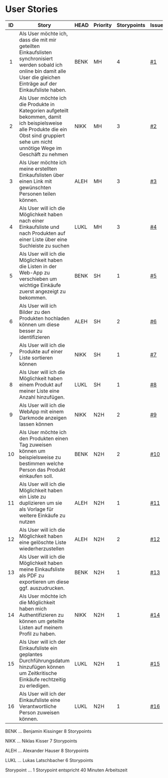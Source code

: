 # User Stories

|  ID  | Story                                                        | HEAD | Priority | Storypoints | Issue                                                        |
| :--: | ------------------------------------------------------------ | ---- | -------- | ----------- | ------------------------------------------------------------ |
|  1   | Als User möchte ich, dass die mit mir geteilten Einkaufslisten synchronisiert werden sobald ich online bin damit alle User die gleichen Einträge auf der Einkaufsliste haben. | BENK | MH       | 4           | [#1](https://github.com/TGM-HIT/syt5-gek1051-mobile-application-cartconnect/issues/8#issue-2163091680) |
|  2   | Als User möchte ich die Produkte in Kategorien aufgeteilt bekommen, damit ich beispielsweise alle Produkte die ein Obst sind gruppiert sehe um nicht unnötige Wege im Geschäft zu nehmen | NIKK | MH       | 3           | [#2](https://github.com/TGM-HIT/syt5-gek1051-mobile-application-cartconnect/issues/9#issue-2163093748) |
|  3   | Als User möchte ich meine erstellten Einkaufslisten über einen Link mit gewünschten Personen teilen können. | ALEH | MH       | 3           | [#3](https://github.com/TGM-HIT/syt5-gek1051-mobile-application-cartconnect/issues/10#issue-2163094684) |
|  4   | Als User will ich die Möglichkeit haben nach einer Einkaufsliste und nach Produkten auf einer Liste über eine Suchleiste zu suchen | LUKL | MH       | 3           | [#4](https://github.com/TGM-HIT/syt5-gek1051-mobile-application-cartconnect/issues/11#issue-2163096180) |
|  5   | Als User will ich die Möglichkeit haben die Listen in der Web-App zu verschieben um wichtige Einkäufe zuerst angezeigt zu bekommen. | BENK | SH       | 1           | [#5](https://github.com/TGM-HIT/syt5-gek1051-mobile-application-cartconnect/issues/13#issue-2175491084) |
|  6   | Als User will ich Bilder zu den Produkten hochladen können um diese besser zu identifizieren | ALEH | SH       | 2           | [#6](https://github.com/TGM-HIT/syt5-gek1051-mobile-application-cartconnect/issues/14) |
|  7   | Als User will ich die Produkte auf einer Liste sortieren können | NIKK | SH       | 1           | [#7](https://github.com/TGM-HIT/syt5-gek1051-mobile-application-cartconnect/issues/15) |
|  8   | Als User will ich die Möglichkeit haben  einem Produkt auf meiner Liste eine Anzahl hinzufügen. | LUKL | SH       | 1           | [#8](https://github.com/TGM-HIT/syt5-gek1051-mobile-application-cartconnect/issues/16) |
|  9   | Als User will ich die WebApp mit einem Darkmode anzeigen lassen können | NIKK | N2H      | 2           | [#9](https://github.com/TGM-HIT/syt5-gek1051-mobile-application-cartconnect/issues/17) |
|  10  | Als User möchte ich den Produkten einen Tag zuweisen können um beispielsweise zu bestimmen welche Person das Produkt einkaufen soll. | BENK | N2H      | 2           | [#10](https://github.com/TGM-HIT/syt5-gek1051-mobile-application-cartconnect/issues/18) |
|  11  | Als User will ich die Möglichkeit haben ein Liste zu duplizieren um sie als Vorlage für weitere Einkäufe zu nutzen | ALEH | N2H      | 1           | [#11](https://github.com/TGM-HIT/syt5-gek1051-mobile-application-cartconnect/issues/19) |
|  12  | Als User will ich die Möglichkeit haben eine gelöschte Liste wiederherzustellen | ALEH | N2H      | 2           | [#12](https://github.com/TGM-HIT/syt5-gek1051-mobile-application-cartconnect/issues/20) |
|  13  | Als User will ich die Möglichkeit haben meine Einkaufsliste als PDF zu exportieren um diese ggf. auszudrucken. | BENK | N2H      | 1           | [#13](https://github.com/TGM-HIT/syt5-gek1051-mobile-application-cartconnect/issues/21) |
|  14  | Als User möchte ich die Möglichkeit haben mich Authentifizieren zu können um geteilte Listen auf meinem Profil zu haben. | NIKK | N2H      | 1           | [#14](https://github.com/TGM-HIT/syt5-gek1051-mobile-application-cartconnect/issues/22) |
|  15  | Als User will ich der Einkaufsliste ein geplantes Durchführungsdatum hinzufügen können um Zeitkritische Einkäufe rechtzeitig zu erledigen. | LUKL | N2H      | 1           | [#15](https://github.com/TGM-HIT/syt5-gek1051-mobile-application-cartconnect/issues/23) |
|  16  | Als User will ich der Einkaufsliste eine Verantwortliche Person zuweisen können. | LUKL | N2H      | 1           | [#16](https://github.com/TGM-HIT/syt5-gek1051-mobile-application-cartconnect/issues/24) |

BENK ... Benjamin Kissinger	   8 Storypoints

NIKK ... Niklas Kisser					7 Storypoints

ALEH ... Alexander Hauser		  8 Storypoints

LUKL ... Lukas Latschbacher	   6 Storypoints



Storypoint ... 1 Storypoint entspricht 40 Minuten Arbeitszeit
